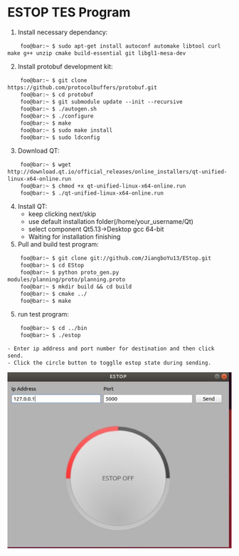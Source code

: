 # **ESTOP TES Program** 


[//]: # (Image References)

[screenshot]: ./screenshot/gui.JPG


1. Install necessary dependancy:
```console
	foo@bar:~ $ sudo apt-get install autoconf automake libtool curl make g++ unzip cmake build-essential git libgl1-mesa-dev 
```
2. Install protobuf development kit:
```console
	foo@bar:~ $ git clone https://github.com/protocolbuffers/protobuf.git
	foo@bar:~ $ cd protobuf
	foo@bar:~ $ git submodule update --init --recursive
	foo@bar:~ $ ./autogen.sh
	foo@bar:~ $ ./configure
	foo@bar:~ $ make
	foo@bar:~ $ sudo make install
	foo@bar:~ $ sudo ldconfig
```
3. Download QT:
```console
	foo@bar:~ $ wget http://download.qt.io/official_releases/online_installers/qt-unified-linux-x64-online.run
	foo@bar:~ $ chmod +x qt-unified-linux-x64-online.run 
	foo@bar:~ $ ./qt-unified-linux-x64-online.run
```
4. Install QT:
	- keep clicking next/skip
	- use default installation folder(/home/your_username/Qt)
	- select component Qt5.13->Desktop gcc 64-bit
	- Waiting for installation finishing
4. Pull and build test program:
```console
	foo@bar:~ $ git clone git://github.com/JiangboYu13/EStop.git
	foo@bar:~ $ cd EStop
	foo@bar:~ $ python proto_gen.py modules/planning/proto/planning.proto
	foo@bar:~ $ mkdir build && cd build
	foo@bar:~ $ cmake ../
	foo@bar:~ $ make 

```
5. run test program:
```console
	foo@bar:~ $ cd ../bin
	foo@bar:~ $ ./estop
```
	- Enter ip address and port number for destination and then click send. 
	- Click the circle button to togglle estop state during sending. 

![screenshot][screenshot]
	


